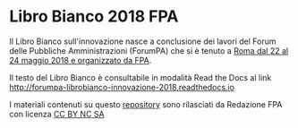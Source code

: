# Libro Bianco 2018 FPA

Il Libro Bianco sull'innovazione nasce a conclusione dei lavori del Forum delle Pubbliche Amministrazioni (ForumPA) che si è tenuto a [Roma dal 22 al 24 maggio 2018 e organizzato da FPA](https://forumpa2018.eventifpa.it/it/).

Il testo del Libro Bianco è consultabile in modalità Read the Docs al link http://forumpa-librobianco-innovazione-2018.readthedocs.io

I materiali contenuti su questo [repository](https://github.com/RedazioneFPA/Libro-Bianco-2018-FPA) sono rilasciati da Redazione FPA con licenza [CC BY NC SA](https://creativecommons.org/licenses/by-nc-sa/3.0/it/)
